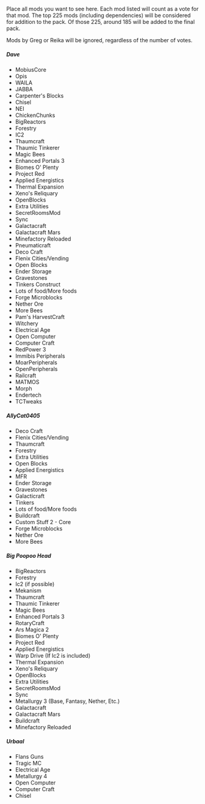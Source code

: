 Place all mods you want to see here. Each mod listed will count as a vote for that mod. The top 225 mods (including dependencies) will be considered for addition to the pack. Of those 225, around 185 will be added to the final pack.



Mods by Greg or Reika will be ignored, regardless of the number of votes.

##### Dave
* MobiusCore
* Opis
* WAILA
* JABBA
* Carpenter's Blocks
* Chisel
* NEI
* ChickenChunks
* BigReactors
* Forestry
* IC2
* Thaumcraft
* Thaumic Tinkerer
* Magic Bees
* Enhanced Portals 3
* Biomes O' Plenty
* Project Red
* Applied Energistics
* Thermal Expansion
* Xeno's Reliquary
* OpenBlocks
* Extra Utilities
* SecretRoomsMod
* Sync
* Galactacraft
* Galactacraft Mars
* Minefactory Reloaded
* Pneumaticraft
* Deco Craft
* Flenix Cities/Vending
* Open Blocks
* Ender Storage
* Gravestones
* Tinkers Construct
* Lots of food/More foods
* Forge Microblocks
* Nether Ore
* More Bees
* Pam's HarvestCraft
* Witchery
* Electrical Age
* Open Computer
* Computer Craft
* RedPower 3
* Immibis Peripherals
* MoarPeripherals
* OpenPeripherals
* Railcraft
* MATMOS
* Morph
* Endertech
* TCTweaks

##### AllyCat0405
* Deco Craft
* Flenix Cities/Vending
* Thaumcraft
* Forestry
* Extra Utilities
* Open Blocks
* Applied Energistics
* MFR
* Ender Storage
* Gravestones
* Galacticraft
* Tinkers
* Lots of food/More foods
* Buildcraft
* Custom Stuff 2 - Core
* Forge Microblocks
* Nether Ore
* More Bees

##### Big Poopoo Head
* BigReactors
* Forestry
* Ic2 (if possible)
* Mekanism
* Thaumcraft
* Thaumic Tinkerer
* Magic Bees
* Enhanced Portals 3
* RotaryCraft
* Ars Magica 2
* Biomes O' Plenty
* Project Red
* Applied Energistics
* Warp Drive (If Ic2 is included)
* Thermal Expansion
* Xeno's Reliquary
* OpenBlocks
* Extra Utilities
* SecretRoomsMod
* Sync
* Metallurgy 3 (Base, Fantasy, Nether, Etc.)
* Galactacraft
* Galactacraft Mars
* Buildcraft
* Minefactory Reloaded

##### Urbaal
* Flans Guns
* Tragic MC
* Electrical Age
* Metallurgy 4
* Open Computer
* Computer Craft
* Chisel
